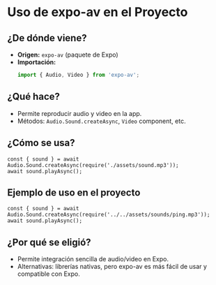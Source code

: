 # Uso de expo-av en el Proyecto

## ¿De dónde viene?
- **Origen:** `expo-av` (paquete de Expo)
- **Importación:**
  ```typescript
  import { Audio, Video } from 'expo-av';
  ```

## ¿Qué hace?
- Permite reproducir audio y video en la app.
- Métodos: `Audio.Sound.createAsync`, `Video` component, etc.

## ¿Cómo se usa?
```tsx
const { sound } = await Audio.Sound.createAsync(require('./assets/sound.mp3'));
await sound.playAsync();
```

## Ejemplo de uso en el proyecto
```tsx
const { sound } = await Audio.Sound.createAsync(require('../../assets/sounds/ping.mp3'));
await sound.playAsync();
```

## ¿Por qué se eligió?
- Permite integración sencilla de audio/video en Expo.
- Alternativas: librerías nativas, pero expo-av es más fácil de usar y compatible con Expo. 